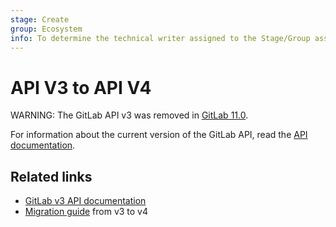 ```yaml
---
stage: Create
group: Ecosystem
info: To determine the technical writer assigned to the Stage/Group associated with this page, see https://about.gitlab.com/handbook/engineering/ux/technical-writing/#assignments
---
```


# API V3 to API V4

WARNING:
The GitLab API v3 was removed in [GitLab 11.0](https://gitlab.com/gitlab-org/gitlab-foss/-/issues/36819).

For information about the current version of the GitLab API, read the [API documentation](index.md).

## Related links

- [GitLab v3 API documentation](https://gitlab.com/gitlab-org/gitlab-foss/-/blob/8-16-stable/doc/api/index.md)
- [Migration guide](https://gitlab.com/gitlab-org/gitlab-foss/-/blob/11-0-stable/doc/api/v3_to_v4.md) from
  v3 to v4
